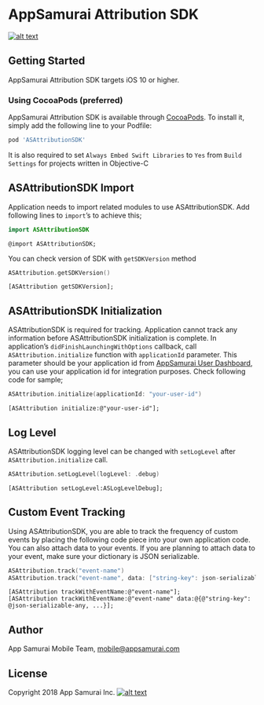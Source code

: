 # AppSamurai Attribution SDK
[![alt text](https://appsamurai.com/wp-content/uploads/2018/10/as_dark_logotype-8.png "AppSamurai")](https://www.appsamurai.com)
## Getting Started
AppSamurai Attribution SDK targets iOS 10 or higher.

### Using CocoaPods (preferred)
AppSamurai Attribution SDK is available through [CocoaPods](https://cocoapods.org). To install
it, simply add the following line to your Podfile:
```ruby
pod 'ASAttributionSDK'
```
It is also required to set `Always Embed Swift Libraries` to `Yes` from `Build Settings` for projects written in Objective-C
## ASAttributionSDK Import
Application needs to import related modules to use ASAttributionSDK. Add following lines to `import`’s to achieve this;

```swift
import ASAttributionSDK
```
```objc
@import ASAttributionSDK;
```
You can check version of SDK with `getSDKVersion` method
```swift
ASAttribution.getSDKVersion()
```
```objc
[ASAttribution getSDKVersion];
```
## ASAttributionSDK Initialization
ASAttributionSDK is required for tracking. Application cannot track any information before ASAttributionSDK initialization is complete.
In application’s `didFinishLaunchingWithOptions` callback, call  `ASAttribution.initialize` function with `applicationId` parameter. This parameter should be your application id from [AppSamurai User Dashboard](https://www.appsamurai.com), you can use your application id for integration purposes. Check following code for sample;
```swift
ASAttribution.initialize(applicationId: "your-user-id")
```
```objc
[ASAttribution initialize:@"your-user-id"];
```
## Log Level
ASAttributionSDK logging level can be changed with `setLogLevel` after  `ASAttribution.initialize` call.
```swift
ASAttribution.setLogLevel(logLevel: .debug)
```
```objc
[ASAttribution setLogLevel:ASLogLevelDebug];
```
## Custom Event Tracking
Using ASAttributionSDK, you are able to track the frequency of custom events by placing the following code piece into your own application code. You can also attach data to your events. If you are planning to attach data to your event, make sure your dictionary is JSON serializable.

```swift
ASAttribution.track("event-name")
ASAttribution.track("event-name", data: ["string-key": json-serializable-any, ...])
```
```objc
[ASAttribution trackWithEventName:@"event-name"];
[ASAttribution trackWithEventName:@"event-name" data:@{@"string-key": @json-serializable-any, ...}];
```

## Author
App Samurai Mobile Team, mobile@appsamurai.com
## License
Copyright 2018 App Samurai Inc.
[![alt text](https://appsamurai.com/wp-content/uploads/2014/12/web_home_cta_2.png "AppSamurai")](https://www.appsamurai.com)
